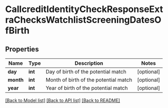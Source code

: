 # CallcreditIdentityCheckResponseExtraChecksWatchlistScreeningDatesOfBirth

## Properties
Name | Type | Description | Notes
------------ | ------------- | ------------- | -------------
**day** | **int** | Day of birth of the potential match | [optional] 
**month** | **int** | Month of birth of the potential match | [optional] 
**year** | **int** | Year of birth of the potential match | [optional] 

[[Back to Model list]](../README.md#documentation-for-models) [[Back to API list]](../README.md#documentation-for-api-endpoints) [[Back to README]](../README.md)


